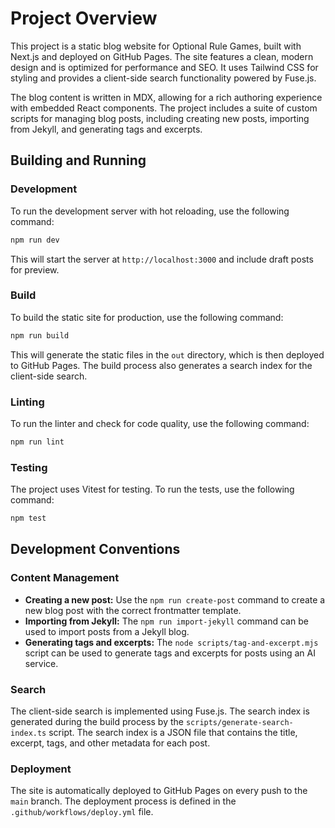 # Project Overview

This project is a static blog website for Optional Rule Games, built with Next.js and deployed on GitHub Pages. The site features a clean, modern design and is optimized for performance and SEO. It uses Tailwind CSS for styling and provides a client-side search functionality powered by Fuse.js.

The blog content is written in MDX, allowing for a rich authoring experience with embedded React components. The project includes a suite of custom scripts for managing blog posts, including creating new posts, importing from Jekyll, and generating tags and excerpts.

## Building and Running

### Development

To run the development server with hot reloading, use the following command:

```bash
npm run dev
```

This will start the server at `http://localhost:3000` and include draft posts for preview.

### Build

To build the static site for production, use the following command:

```bash
npm run build
```

This will generate the static files in the `out` directory, which is then deployed to GitHub Pages. The build process also generates a search index for the client-side search.

### Linting

To run the linter and check for code quality, use the following command:

```bash
npm run lint
```

### Testing

The project uses Vitest for testing. To run the tests, use the following command:

```bash
npm test
```

## Development Conventions

### Content Management

-   **Creating a new post:** Use the `npm run create-post` command to create a new blog post with the correct frontmatter template.
-   **Importing from Jekyll:** The `npm run import-jekyll` command can be used to import posts from a Jekyll blog.
-   **Generating tags and excerpts:** The `node scripts/tag-and-excerpt.mjs` script can be used to generate tags and excerpts for posts using an AI service.

### Search

The client-side search is implemented using Fuse.js. The search index is generated during the build process by the `scripts/generate-search-index.ts` script. The search index is a JSON file that contains the title, excerpt, tags, and other metadata for each post.

### Deployment

The site is automatically deployed to GitHub Pages on every push to the `main` branch. The deployment process is defined in the `.github/workflows/deploy.yml` file.
